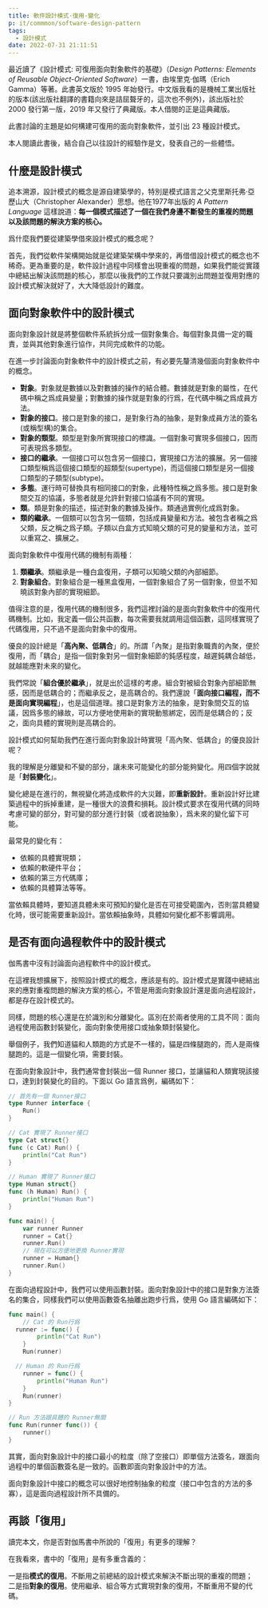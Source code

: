 ```yaml
---
title: 軟件設計模式·復用·變化
p: it/commmon/software-design-pattern
tags:
  - 設計模式
date: 2022-07-31 21:11:51
---
```


最近讀了《設計模式: 可復用面向對象軟件的基礎》（*Design Patterns: Elements of Reusable Object-Oriented Software*）一書，由埃里克·伽瑪（Erich Gamma）等著。此書英文版於 1995 年始發行。中文版我看的是機械工業出版社的版本(該出版社翻譯的書籍向來是詰屈聱牙的，這次也不例外)，該出版社於 2000 發行第一版，2019 年又發行了典藏版。本人借閱的正是這典藏版。

此書討論的主題是如何構建可復用的面向對象軟件，並引出 23 種設計模式。

本人閱讀此書後，結合自己以往設計的經驗作是文，發表自己的一些體悟。

## 什麼是設計模式

追本溯源，設計模式的概念是源自建築學的，特別是模式語言之父克里斯托弗·亞歷山大（Christopher Alexander）思想。他在1977年出版的 *A Pattern Language* 這樣說道：**每一個模式描述了一個在我們身邊不斷發生的重複的問題以及該問題的解決方案的核心。**

<!--more-->

爲什麼我們要從建築學借來設計模式的概念呢？

首先，我們從軟件架構開始就是從建築架構中學來的，再借借設計模式的概念也不稀奇。更為重要的是，軟件設計過程中同樣會出現重複的問題，如果我們能從實踐中總結出解決該問題的核心，那麼以後我們的工作就只要識別出問題並復用對應的設計模式解決就好了，大大降低設計的難度。

## 面向對象軟件中的設計模式

面向對象設計就是將整個軟件系統拆分成一個對象集合。每個對象具備一定的職責，並與其他對象進行協作，共同完成軟件的功能。

在進一步討論面向對象軟件中的設計模式之前，有必要先釐清幾個面向對象軟件中的概念。

* **對象**。對象就是數據以及對數據的操作的結合體。數據就是對象的屬性，在代碼中稱之爲成員變量；對數據的操作就是對象的行爲，在代碼中稱之爲成員方法。
* **對象的接口**。接口是對象的接口，是對象行為的抽象，是對象成員方法的簽名(或稱型構)的集合。
* **對象的類型**。類型是對象所實現接口的標識。一個對象可實現多個接口，因而可表現爲多類型。
* **接口的繼承**。一個接口可以包含另一個接口，實現接口方法的擴展。另一個接口類型稱爲這個接口類型的超類型(supertype)，而這個接口類型是另一個接口類型的子類型(subtype)。
* **多態**。運行時可替換具有相同接口的對象，此種特性稱之爲多態。接口是對象間交互的協議，多態者就是允許針對接口協議有不同的實現。
* **類**。類是對象的描述，描述對象的數據及操作。類通過實例化成爲對象。
* **類的繼承**。一個類可以包含另一個類，包括成員變量和方法。被包含者稱之爲父類，反之稱之爲子類。子類以白盒方式知曉父類的可見的變量和方法，並可以重寫之、擴展之。

面向對象軟件中復用代碼的機制有兩種：
1. **類繼承**。類繼承是一種白盒復用，子類可以知曉父類的內部細節。
2. **對象組合**。對象組合是一種黑盒復用，一個對象組合了另一個對象，但並不知曉該對象內部的實現細節。

值得注意的是，復用代碼的機制很多，我們這裡討論的是面向對象軟件中的復用代碼機制。比如，我定義一個公共函數，每次需要我就調用這個函數，這同樣實現了代碼復用，只不過不是面向對象中的復用。

優良的設計總是「**高內聚、低耦合**」的。所謂「內聚」是指對象職責的內聚，便於復用，而「耦合」是指一個對象對另一個對象細節的鈍感程度，越遲鈍耦合越低，就越能應對未來的變化。

我們常說「**組合優於繼承**」，就是出於這樣的考慮。組合對被組合對象內部細節無感，因而是低耦合的；而繼承反之，是高耦合的。我們還說「**面向接口編程，而不是面向實現編程**」，也是這個道理。接口是對象方法的抽象，是對象間交互的協議，因爲多態的緣故，可以方便地使用新的實現動態綁定，因而是低耦合的；反之，面向具體的實現則是高耦合的。

設計模式如何幫助我們在進行面向對象設計時實現「高內聚、低耦合」的優良設計呢？

我的理解是分離變和不變的部分，讓未來可能變化的部分能夠變化。用四個字說就是「**封裝變化**」。

變化總是在進行的，無視變化將造成軟件的大災難，即**重新設計**。重新設計好比建築過程中的拆掉重建，是一種很大的浪費和損耗。設計模式要求在復用代碼的同時考慮可變的部分，對可變的部分進行封裝（或者說抽象），爲未來的變化留下可能。

最常見的變化有：
* 依賴的具體實現類；
* 依賴的軟硬件平台；
* 依賴的第三方代碼庫；
* 依賴的具體算法等等。

當依賴具體時，要知道具體未來可預知的變化是否在可接受範圍內，否則當具體變化時，很可能需要重新設計。當依賴抽象時，具體如何變化都不影響調用。

## 是否有面向過程軟件中的設計模式

伽馬書中沒有討論面向過程軟件中的設計模式。

在這裡我想擴展下，按照設計模式的概念，應該是有的。設計模式是實踐中總結出來的應對重複問題的解決方案的核心，不管是用面向對象設計還是面向過程設計，都是存在設計模式的。

同樣，問題的核心還是在於識別和分離變化。區別在於兩者使用的工具不同：面向過程使用函數封裝變化，面向對象使用接口或抽象類封裝變化。

舉個例子，我們知道貓和人類跑的方式是不一樣的，貓是四條腿跑的，而人是兩條腿跑的。這是一個變化項，需要封裝。

在面向對象設計中，我們通常會封裝出一個 Runner 接口，並讓貓和人類實現該接口，達到封裝變化的目的。下面以 Go 語言爲例，編碼如下：

```go
// 首先有一個 Runner接口
type Runner interface {
	Run()
}

// Cat 實現了 Runner接口
type Cat struct{}
func (c Cat) Run() {
	println("Cat Run")
}

// Human 實現了 Runner接口
type Human struct{}
func (h Human) Run() {
	println("Human Run")
}

func main() {
	var runner Runner
	runner = Cat{}
	runner.Run()
    // 現在可以方便地更換 Runner實現
	runner = Human{}
	runner.Run()
}
```

在面向過程設計中，我們可以使用函數封裝。面向對象設計中的接口是對象方法簽名的集合，同樣我們可以使用函數簽名抽離出跑步行爲，使用 Go 語言編碼如下：

```go
func main() {
	// Cat 的 Run行爲
  runner := func() {
		println("Cat Run")
	}
	Run(runner)

  // Human 的 Run行爲
	runner = func() {
		println("Human Run")
	}
	Run(runner)
}

// Run 方法跟具體的 Runner無關
func Run(runner func()) {
	runner()
}
```

其實，面向對象設計中的接口最小的粒度（除了空接口）即單個方法簽名，跟面向過程中的單個函數簽名是一致的。函數即面向對象設計中的方法。

面向對象設計中接口的概念可以很好地控制抽象的粒度（接口中包含的方法的多寡），這是面向過程設計所不具備的。

## 再談「復用」

讀完本文，你是否對伽馬書中所說的「復用」有更多的理解？

在我看來，書中的「復用」是有多重含義的：

一是指**模式的復用**。不斷用之前總結的設計模式來解決不斷出現的重複的問題；
二是指**對象的復用**。使用繼承、組合等方式實現對象的復用，不斷重用不變的代碼。
